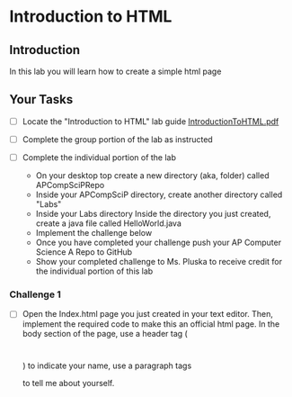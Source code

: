 # Introduction to HTML

## Introduction
In this lab you will learn how to create a simple html page

## Your Tasks

- [ ] Locate the "Introduction to HTML" lab guide [IntroductionToHTML.pdf](IntroductionToHTML.pdf)

- [ ] Complete the group portion of the lab as instructed

- [ ] Complete the individual portion of the lab

	* On your desktop top create a new directory (aka, folder) called APCompSciPRepo
	* Inside your APCompSciP directory, create another directory called "Labs"
	* Inside your Labs directory
Inside the directory you just created, create a java file called HelloWorld.java
	* Implement the challenge below
	* Once you have completed your challenge push your AP Computer Science A Repo to GitHub
	* Show your completed challenge to Ms. Pluska to receive credit for the individual portion of this lab

### Challenge 1

- [ ] Open the Index.html page you just created in your text editor. Then, implement the required code to make this an official html page.
In the body section of the page, use a header tag (<h1></h1>) to indicate your name, use a paragraph tags <p></p> to tell me about yourself. 












